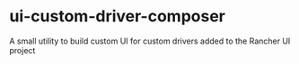 # ui-custom-driver-composer
A small utility to build custom UI for custom drivers added to the Rancher UI project
